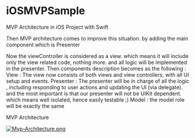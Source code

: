 # iOSMVPSample
MVP Architecture  in iOS Project with Swift

Then MVP architecture comes to improve this situation. by adding the main component which is Presenter

Now the viewController is considered as a view. which means it will include only the view related code, nothing more. and all logic will be implemented in the presenter.
Then components description becomes as the following :
View : The view now consists of both views and view controllers, with all UI setup and events.
Presenter : The presenter will be in charge of all the logic , including responding to user actions and updating the UI (via delegate). and the most important is that our presenter will not be UIKit dependent. which means well isolated, hence easily testable ;)
Model : the model role will be exactly the same

MVP Architecture



[![Mvp-Architecture.png](https://i.postimg.cc/DZ8krmt4/Mvp-Architecture.png)](https://postimg.cc/1nhjPRRy)

